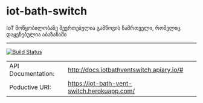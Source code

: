 # iot-bath-switch
IoT მოწყობილობაზე შეერთებულია გამწოვის ჩამრთველი, რომელიც დაყენებულია აბაზანაში

-----------------------------

[![Build Status](https://travis-ci.org/freeuni-sdp/iot-bath-vent-switch.svg?branch=master)](https://travis-ci.org/freeuni-sdp/iot-bath-vent-switch)

|                   |                                 |
|-------------------|---------------------------------|
| API Documentation:| http://docs.iotbathventswitch.apiary.io/# |
|Poductive URI:     | https://iot-bath-vent-switch.herokuapp.com/ |



